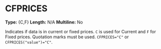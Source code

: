 # CFPRICES
**Type:** {C,F}
**Length:** N/A
**Multiline:** No

Indicates if data is in current or fixed prices. `C` is used for Current and `F` for
Fixed prices. Quotation marks must be used. `CFPRICES="C"` or
`CFPRICES("value")="C"`.
